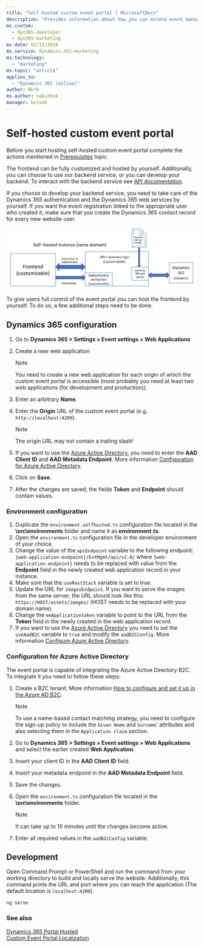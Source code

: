 ```yaml
---
title: "Self-hosted custom event portal | MicrosoftDocs"
description: "Provides information about how you can extend event management web application functionality."
ms.custom:
  - dyn365-developer
  - dyn365-marketing
ms.date: 03/13/2019
ms.service: dynamics-365-marketing
ms.technology: 
  - "marketing"
ms.topic: "article"
applies_to: 
  - "Dynamics 365 (online)"
author: Nkrb
ms.author: nabuthuk
manager: kvivek
---
```


# Self-hosted custom event portal

Before you start hosting self-hosted custom event portal complete the actions mentioned in [Prerequisites](event-management-web-application.md) topic.

The frontend can be fully customized and hosted by yourself. Additionally, you can choose to use our backend service, or you can develop your backend. To interact with the backend service see [API documentation](https://go.microsoft.com/fwlink/?linkid=2042224).

If you choose to develop your backend service, you need to take care of the Dynamics 365 authentication and the Dynamics 365 web services by yourself. If you want the event registration linked to the appropriate user who created it, make sure that you create the Dynamics 365 contact record for every new website user.  

![Self-hosted](../media/self-hosted.png "Self-hosted")

To give users full control of the event portal you can host the frontend by yourself.
To do so, a few additional steps need to be done.

## Dynamics 365 configuration

1. Go to **Dynamics 365 > Settings > Event settings > Web Applications** 
2. Create a new web application

   > [!NOTE]
   > You need to create a new web application for each origin of which the custom event portal is accessible (most probably you need at least two web applications (for development and production)).

3. Enter an arbitrary **Name**.
4. Enter the **Origin** URL of the custom event portal (e.g. `http://localhost:4200`).

    > [!NOTE]
    > The origin URL may not contain a trailing slash!
  
5. If you want to use the [Azure Active Directory](https://docs.microsoft.com/en-us/azure/active-directory/fundamentals/active-directory-whatis), you need to enter the **AAD Client ID** and **AAD Metadata Endpoint**. More information [Configuration for Azure Active Directory](#configuration-for-azure-active-directory).
6. Click on **Save**.
7. After the changes are saved, the fields **Token** and **Endpoint** should contain values.

### Environment configuration

1. Duplicate the `environment.selfhosted.ts` configuration file located in the **\src\environments** folder and name it as **environment.ts**.
2. Open the `environment.ts` configuration file in the developer environment of your choice.
3. Change the value of the `apiEndpoint` variable to the following endpoint: `{web-application-endpoint}/EvtMgmt/api/v2.0/` where `{web-application-endpoint}` needs to be replaced with value from the **Endpoint** field in the newly created web application record in your instance.
4. Make sure that the `useRestStack` variable is set to true.
5. Update the URL for `imagesEndpoint`. If you want to serve the images from the same server, the URL should look like this: `https://HOST/assets/images/` (HOST needs to be replaced with your domain name). 
6. Change the `emApplicationtoken` variable to point to the URL from the **Token** field in the newly created in the web application record. 
7. If you want to use the [Azure Active Directory](https://docs.microsoft.com/en-us/azure/active-directory/fundamentals/active-directory-whatis) you need to set the `useAadB2C` variable to `true` and modify the `aadB2CConfig`. More information [Configure Azure Active Directory](#configuration-for-azure-active-directory).

### Configuration for Azure Active Directory

The event portal is capable of integrating the Azure Active Directory B2C. To integrate it you need to follow these steps:

1. Create a B2C tenant. More information [How to configure and set it up in the Azure AD B2C](https://docs.microsoft.com/en-us/azure/active-directory-b2c/). 

    > [!NOTE]
    > To use a name-based contact matching strategy, you need to configure the sign-up policy to include the `Given Name` and `Surname`' attributes and also selecting them in the `Application claim` section.

1. Go to **Dynamics 365 > Settings > Event settings > Web Applications** and select the earlier created **Web Application**.
1. Insert your client ID in the **AAD Client ID** field.
1. Insert your metadata endpoint in the **AAD Metadata Endpoint** field.
1. Save the changes.
1. Open the `environment.ts` configuration file located in the **\src\environments** folder.

    > [!NOTE]
    > It can take up to 10 minutes until the changes become active.

1. Enter all required values in the `aadB2cConfig` variable.

## Development

Open Command Prompt or PowerShell and run the command from your working directory to build and locally serve the website. Additionally, this command prints the URL and port where you can reach the application (The default location is `localhost:4200`).

```CLI
ng serve
```

### See also

[Dynamics 365 Portal Hosted](portal-hosted.md)<br />
[Custom Event Portal Localization](event-portal-localization.md)
